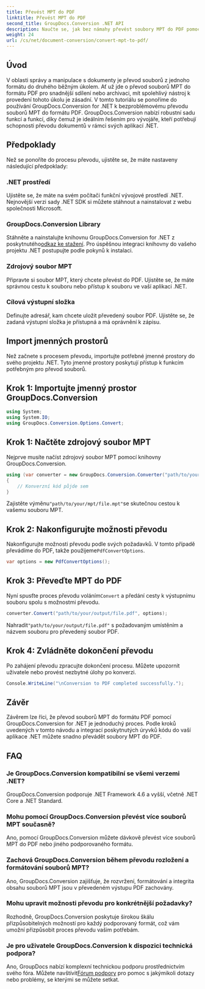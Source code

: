 ```yaml
---
title: Převést MPT do PDF
linktitle: Převést MPT do PDF
second_title: GroupDocs.Conversion .NET API
description: Naučte se, jak bez námahy převést soubory MPT do PDF pomocí GroupDocs.Conversion for .NET. Postupujte podle našich kroků pro integraci a efektivní správu dokumentů.
weight: 24
url: /cs/net/document-conversion/convert-mpt-to-pdf/
---
```

## Úvod
V oblasti správy a manipulace s dokumenty je převod souborů z jednoho formátu do druhého běžným úkolem. Ať už jde o převod souborů MPT do formátu PDF pro snadnější sdílení nebo archivaci, mít spolehlivý nástroj k provedení tohoto úkolu je zásadní. V tomto tutoriálu se ponoříme do používání GroupDocs.Conversion for .NET k bezproblémovému převodu souborů MPT do formátu PDF. GroupDocs.Conversion nabízí robustní sadu funkcí a funkcí, díky čemuž je ideálním řešením pro vývojáře, kteří potřebují schopnosti převodu dokumentů v rámci svých aplikací .NET.
## Předpoklady
Než se ponoříte do procesu převodu, ujistěte se, že máte nastaveny následující předpoklady:
### .NET prostředí
Ujistěte se, že máte na svém počítači funkční vývojové prostředí .NET. Nejnovější verzi sady .NET SDK si můžete stáhnout a nainstalovat z webu společnosti Microsoft.
### GroupDocs.Conversion Library
 Stáhněte a nainstalujte knihovnu GroupDocs.Conversion for .NET z poskytnutého[odkaz ke stažení](https://releases.groupdocs.com/conversion/net/). Pro úspěšnou integraci knihovny do vašeho projektu .NET postupujte podle pokynů k instalaci.
### Zdrojový soubor MPT
Připravte si soubor MPT, který chcete převést do PDF. Ujistěte se, že máte správnou cestu k souboru nebo přístup k souboru ve vaší aplikaci .NET.
### Cílová výstupní složka
Definujte adresář, kam chcete uložit převedený soubor PDF. Ujistěte se, že zadaná výstupní složka je přístupná a má oprávnění k zápisu.

## Import jmenných prostorů
Než začnete s procesem převodu, importujte potřebné jmenné prostory do svého projektu .NET. Tyto jmenné prostory poskytují přístup k funkcím potřebným pro převod souborů.
## Krok 1: Importujte jmenný prostor GroupDocs.Conversion
```csharp
using System;
using System.IO;
using GroupDocs.Conversion.Options.Convert;
```
## Krok 1: Načtěte zdrojový soubor MPT
Nejprve musíte načíst zdrojový soubor MPT pomocí knihovny GroupDocs.Conversion.
```csharp
using (var converter = new GroupDocs.Conversion.Converter("path/to/your/mpt/file.mpt"))
{
    // Konverzní kód půjde sem
}
```
 Zajistěte výměnu`"path/to/your/mpt/file.mpt"`se skutečnou cestou k vašemu souboru MPT.
## Krok 2: Nakonfigurujte možnosti převodu
 Nakonfigurujte možnosti převodu podle svých požadavků. V tomto případě převádíme do PDF, takže použijeme`PdfConvertOptions`.
```csharp
var options = new PdfConvertOptions();
```
## Krok 3: Převeďte MPT do PDF
 Nyní spusťte proces převodu voláním`Convert` a předání cesty k výstupnímu souboru spolu s možnostmi převodu.
```csharp
converter.Convert("path/to/your/output/file.pdf", options);
```
 Nahradit`"path/to/your/output/file.pdf"` s požadovaným umístěním a názvem souboru pro převedený soubor PDF.
## Krok 4: Zvládněte dokončení převodu
Po zahájení převodu zpracujte dokončení procesu. Můžete upozornit uživatele nebo provést nezbytné úlohy po konverzi.
```csharp
Console.WriteLine("\nConversion to PDF completed successfully.");
```

## Závěr
Závěrem lze říci, že převod souborů MPT do formátu PDF pomocí GroupDocs.Conversion for .NET je jednoduchý proces. Podle kroků uvedených v tomto návodu a integrací poskytnutých úryvků kódu do vaší aplikace .NET můžete snadno převádět soubory MPT do PDF.
## FAQ
### Je GroupDocs.Conversion kompatibilní se všemi verzemi .NET?
GroupDocs.Conversion podporuje .NET Framework 4.6 a vyšší, včetně .NET Core a .NET Standard.
### Mohu pomocí GroupDocs.Conversion převést více souborů MPT současně?
Ano, pomocí GroupDocs.Conversion můžete dávkově převést více souborů MPT do PDF nebo jiného podporovaného formátu.
### Zachová GroupDocs.Conversion během převodu rozložení a formátování souborů MPT?
Ano, GroupDocs.Conversion zajišťuje, že rozvržení, formátování a integrita obsahu souborů MPT jsou v převedeném výstupu PDF zachovány.
### Mohu upravit možnosti převodu pro konkrétnější požadavky?
Rozhodně, GroupDocs.Conversion poskytuje širokou škálu přizpůsobitelných možností pro každý podporovaný formát, což vám umožní přizpůsobit proces převodu vašim potřebám.
### Je pro uživatele GroupDocs.Conversion k dispozici technická podpora?
 Ano, GroupDocs nabízí komplexní technickou podporu prostřednictvím svého fóra. Můžete navštívit[Fórum podpory](https://forum.groupdocs.com/c/conversion/11) pro pomoc s jakýmikoli dotazy nebo problémy, se kterými se můžete setkat.